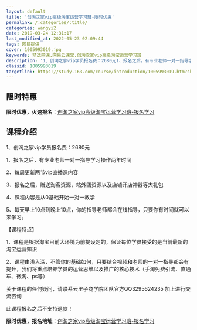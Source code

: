 ```yaml
---
layout: default
title: '创淘之家vip高级淘宝运营学习班-限时优惠'
permalink: /:categories/:title/
categories: wangyi2
date: 2019-03-24 12:31:17
last_modified_at: 2022-05-23 02:09:44
tags: 网易提供
cover: 1005993019.jpg
keywords: 精选网课,网易云课堂,创淘之家vip高级淘宝运营学习班
description: '1、创淘之家vip学员报名费：2680元1、报名之后，有专业老师一对一指导学习操作两年时间2、每周更新两节vip直播课内'
classid: 1005993019
targetlink: https://study.163.com/course/introduction/1005993019.htm?share=1&shareId=1025206652&utm_campaign=share&utm_medium=iphoneShare&utm_source=&utm_u=1025206652
---
```


## 限时特惠

**限时优惠，火速报名**：[创淘之家vip高级淘宝运营学习班-报名学习](https://study.163.com/course/introduction/1005993019.htm?share=1&shareId=1025206652&utm_campaign=share&utm_medium=iphoneShare&utm_source=&utm_u=1025206652)

## 课程介绍

1、创淘之家vip学员报名费：2680元

1、报名之后，有专业老师一对一指导学习操作两年时间

2、每周更新两节vip直播课内容

3、报名之后，赠送淘客资源，站外团资源以及店铺开店神器等大礼包

4、课程内容是从0基础开始一对一教学

5、每天早上10点到晚上10点，你的指导老师都会在线指导，只要你有时间就可以来学习。

【课程特点】

1、课程是根据淘宝目前大环境为前提设定的，保证每位学员接受的是当前最新的淘宝运营知识

2、课程由浅入深，不管你的基础如何，只要结合视频和老师的一对一指导都会有提升，我们将重点培养学员的运营思维以及推广的核心技术（手淘免费引流、直通车、微淘、ps等）

关于课程的任何疑问，请联系云里子商学院团队官方QQ3295624235  加上进行交流咨询

此课程报名之后不支持退款！

**限时优惠，报名地址**：[创淘之家vip高级淘宝运营学习班-报名学习](https://study.163.com/course/introduction/1005993019.htm?share=1&shareId=1025206652&utm_campaign=share&utm_medium=iphoneShare&utm_source=&utm_u=1025206652)

